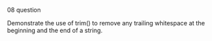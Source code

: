08 question

Demonstrate the use of trim() to remove any trailing whitespace at the beginning and the end of a string.

